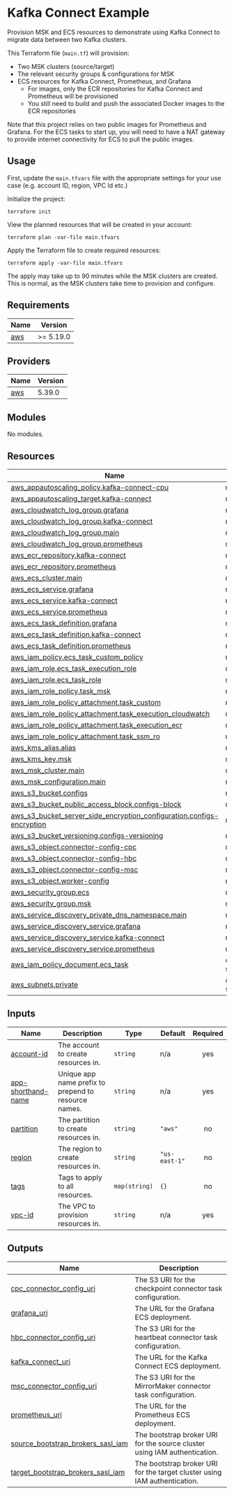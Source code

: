 # Kafka Connect Example

Provision MSK and ECS resources to demonstrate using Kafka
Connect to migrate data between two Kafka clusters.

This Terraform file (`main.tf`) will provision:
* Two MSK clusters (source/target)
* The relevant security groups & configurations for MSK
* ECS resources for Kafka Connect, Prometheus, and Grafana
  * For images, only the ECR repositories for Kafka Connect and Prometheus will be provisioned
  * You still need to build and push the associated Docker images to the ECR repositories

Note that this project relies on two public images for Prometheus and Grafana. For
the ECS tasks to start up, you will need to have a NAT gateway to provide internet
connectivity for ECS to pull the public images.

## Usage
First, update the `main.tfvars` file with the appropriate settings for your use case (e.g. account ID, region, VPC Id etc.)

Initialize the project:
```
terraform init
```

View the planned resources that will be created in your account:
```
terraform plan -var-file main.tfvars
```

Apply the Terraform file to create required resources:
```
terraform apply -var-file main.tfvars
```

The apply may take up to 90 minutes while the MSK
clusters are created. This is normal, as the MSK clusters take
time to provision and configure.

## Requirements

| Name | Version |
|------|---------|
| <a name="requirement_aws"></a> [aws](#requirement\_aws) | >= 5.19.0 |

## Providers

| Name | Version |
|------|---------|
| <a name="provider_aws"></a> [aws](#provider\_aws) | 5.39.0 |

## Modules

No modules.

## Resources

| Name | Type |
|------|------|
| [aws_appautoscaling_policy.kafka-connect-cpu](https://registry.terraform.io/providers/hashicorp/aws/latest/docs/resources/appautoscaling_policy) | resource |
| [aws_appautoscaling_target.kafka-connect](https://registry.terraform.io/providers/hashicorp/aws/latest/docs/resources/appautoscaling_target) | resource |
| [aws_cloudwatch_log_group.grafana](https://registry.terraform.io/providers/hashicorp/aws/latest/docs/resources/cloudwatch_log_group) | resource |
| [aws_cloudwatch_log_group.kafka-connect](https://registry.terraform.io/providers/hashicorp/aws/latest/docs/resources/cloudwatch_log_group) | resource |
| [aws_cloudwatch_log_group.main](https://registry.terraform.io/providers/hashicorp/aws/latest/docs/resources/cloudwatch_log_group) | resource |
| [aws_cloudwatch_log_group.prometheus](https://registry.terraform.io/providers/hashicorp/aws/latest/docs/resources/cloudwatch_log_group) | resource |
| [aws_ecr_repository.kafka-connect](https://registry.terraform.io/providers/hashicorp/aws/latest/docs/resources/ecr_repository) | resource |
| [aws_ecr_repository.prometheus](https://registry.terraform.io/providers/hashicorp/aws/latest/docs/resources/ecr_repository) | resource |
| [aws_ecs_cluster.main](https://registry.terraform.io/providers/hashicorp/aws/latest/docs/resources/ecs_cluster) | resource |
| [aws_ecs_service.grafana](https://registry.terraform.io/providers/hashicorp/aws/latest/docs/resources/ecs_service) | resource |
| [aws_ecs_service.kafka-connect](https://registry.terraform.io/providers/hashicorp/aws/latest/docs/resources/ecs_service) | resource |
| [aws_ecs_service.prometheus](https://registry.terraform.io/providers/hashicorp/aws/latest/docs/resources/ecs_service) | resource |
| [aws_ecs_task_definition.grafana](https://registry.terraform.io/providers/hashicorp/aws/latest/docs/resources/ecs_task_definition) | resource |
| [aws_ecs_task_definition.kafka-connect](https://registry.terraform.io/providers/hashicorp/aws/latest/docs/resources/ecs_task_definition) | resource |
| [aws_ecs_task_definition.prometheus](https://registry.terraform.io/providers/hashicorp/aws/latest/docs/resources/ecs_task_definition) | resource |
| [aws_iam_policy.ecs_task_custom_policy](https://registry.terraform.io/providers/hashicorp/aws/latest/docs/resources/iam_policy) | resource |
| [aws_iam_role.ecs_task_execution_role](https://registry.terraform.io/providers/hashicorp/aws/latest/docs/resources/iam_role) | resource |
| [aws_iam_role.ecs_task_role](https://registry.terraform.io/providers/hashicorp/aws/latest/docs/resources/iam_role) | resource |
| [aws_iam_role_policy.task_msk](https://registry.terraform.io/providers/hashicorp/aws/latest/docs/resources/iam_role_policy) | resource |
| [aws_iam_role_policy_attachment.task_custom](https://registry.terraform.io/providers/hashicorp/aws/latest/docs/resources/iam_role_policy_attachment) | resource |
| [aws_iam_role_policy_attachment.task_execution_cloudwatch](https://registry.terraform.io/providers/hashicorp/aws/latest/docs/resources/iam_role_policy_attachment) | resource |
| [aws_iam_role_policy_attachment.task_execution_ecr](https://registry.terraform.io/providers/hashicorp/aws/latest/docs/resources/iam_role_policy_attachment) | resource |
| [aws_iam_role_policy_attachment.task_ssm_ro](https://registry.terraform.io/providers/hashicorp/aws/latest/docs/resources/iam_role_policy_attachment) | resource |
| [aws_kms_alias.alias](https://registry.terraform.io/providers/hashicorp/aws/latest/docs/resources/kms_alias) | resource |
| [aws_kms_key.msk](https://registry.terraform.io/providers/hashicorp/aws/latest/docs/resources/kms_key) | resource |
| [aws_msk_cluster.main](https://registry.terraform.io/providers/hashicorp/aws/latest/docs/resources/msk_cluster) | resource |
| [aws_msk_configuration.main](https://registry.terraform.io/providers/hashicorp/aws/latest/docs/resources/msk_configuration) | resource |
| [aws_s3_bucket.configs](https://registry.terraform.io/providers/hashicorp/aws/latest/docs/resources/s3_bucket) | resource |
| [aws_s3_bucket_public_access_block.configs-block](https://registry.terraform.io/providers/hashicorp/aws/latest/docs/resources/s3_bucket_public_access_block) | resource |
| [aws_s3_bucket_server_side_encryption_configuration.configs-encryption](https://registry.terraform.io/providers/hashicorp/aws/latest/docs/resources/s3_bucket_server_side_encryption_configuration) | resource |
| [aws_s3_bucket_versioning.configs-versioning](https://registry.terraform.io/providers/hashicorp/aws/latest/docs/resources/s3_bucket_versioning) | resource |
| [aws_s3_object.connector-config-cpc](https://registry.terraform.io/providers/hashicorp/aws/latest/docs/resources/s3_object) | resource |
| [aws_s3_object.connector-config-hbc](https://registry.terraform.io/providers/hashicorp/aws/latest/docs/resources/s3_object) | resource |
| [aws_s3_object.connector-config-msc](https://registry.terraform.io/providers/hashicorp/aws/latest/docs/resources/s3_object) | resource |
| [aws_s3_object.worker-config](https://registry.terraform.io/providers/hashicorp/aws/latest/docs/resources/s3_object) | resource |
| [aws_security_group.ecs](https://registry.terraform.io/providers/hashicorp/aws/latest/docs/resources/security_group) | resource |
| [aws_security_group.msk](https://registry.terraform.io/providers/hashicorp/aws/latest/docs/resources/security_group) | resource |
| [aws_service_discovery_private_dns_namespace.main](https://registry.terraform.io/providers/hashicorp/aws/latest/docs/resources/service_discovery_private_dns_namespace) | resource |
| [aws_service_discovery_service.grafana](https://registry.terraform.io/providers/hashicorp/aws/latest/docs/resources/service_discovery_service) | resource |
| [aws_service_discovery_service.kafka-connect](https://registry.terraform.io/providers/hashicorp/aws/latest/docs/resources/service_discovery_service) | resource |
| [aws_service_discovery_service.prometheus](https://registry.terraform.io/providers/hashicorp/aws/latest/docs/resources/service_discovery_service) | resource |
| [aws_iam_policy_document.ecs_task](https://registry.terraform.io/providers/hashicorp/aws/latest/docs/data-sources/iam_policy_document) | data source |
| [aws_subnets.private](https://registry.terraform.io/providers/hashicorp/aws/latest/docs/data-sources/subnets) | data source |

## Inputs

| Name | Description | Type | Default | Required |
|------|-------------|------|---------|:--------:|
| <a name="input_account-id"></a> [account-id](#input\_account-id) | The account to create resources in. | `string` | n/a | yes |
| <a name="input_app-shorthand-name"></a> [app-shorthand-name](#input\_app-shorthand-name) | Unique app name prefix to prepend to resource names. | `string` | n/a | yes |
| <a name="input_partition"></a> [partition](#input\_partition) | The partition to create resources in. | `string` | `"aws"` | no |
| <a name="input_region"></a> [region](#input\_region) | The region to create resources in. | `string` | `"us-east-1"` | no |
| <a name="input_tags"></a> [tags](#input\_tags) | Tags to apply to all resources. | `map(string)` | `{}` | no |
| <a name="input_vpc-id"></a> [vpc-id](#input\_vpc-id) | The VPC to provision resources in. | `string` | n/a | yes |

## Outputs

| Name | Description |
|------|-------------|
| <a name="output_cpc_connector_config_uri"></a> [cpc\_connector\_config\_uri](#output\_cpc\_connector\_config\_uri) | The S3 URI for the checkpoint connector task configuration. |
| <a name="output_grafana_uri"></a> [grafana\_uri](#output\_grafana\_uri) | The URL for the Grafana ECS deployment. |
| <a name="output_hbc_connector_config_uri"></a> [hbc\_connector\_config\_uri](#output\_hbc\_connector\_config\_uri) | The S3 URI for the heartbeat connector task configuration. |
| <a name="output_kafka_connect_uri"></a> [kafka\_connect\_uri](#output\_kafka\_connect\_uri) | The URL for the Kafka Connect ECS deployment. |
| <a name="output_msc_connector_config_uri"></a> [msc\_connector\_config\_uri](#output\_msc\_connector\_config\_uri) | The S3 URI for the MirrorMaker connector task configuration. |
| <a name="output_prometheus_uri"></a> [prometheus\_uri](#output\_prometheus\_uri) | The URL for the Prometheus ECS deployment. |
| <a name="output_source_bootstrap_brokers_sasl_iam"></a> [source\_bootstrap\_brokers\_sasl\_iam](#output\_source\_bootstrap\_brokers\_sasl\_iam) | The bootstrap broker URI for the source cluster using IAM authentication. |
| <a name="output_target_bootstrap_brokers_sasl_iam"></a> [target\_bootstrap\_brokers\_sasl\_iam](#output\_target\_bootstrap\_brokers\_sasl\_iam) | The bootstrap broker URI for the target cluster using IAM authentication. |
